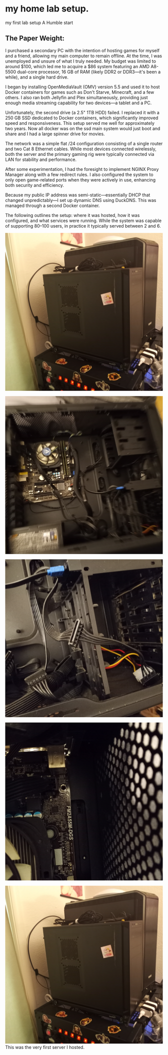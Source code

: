 # my home lab setup.
my first lab setup
A Humble start


## The Paper Weight:
I purchased a secondary PC with the intention of hosting games for myself and a friend, allowing my main computer to remain offline. At the time, I was unemployed and unsure of what I truly needed. My budget was limited to around $100, which led me to acquire a $86 system featuring an AMD A8-5500 dual-core processor, 16 GB of RAM (likely DDR2 or DDR3—it's been a while), and a single hard drive.

I began by installing OpenMediaVault (OMV) version 5.5 and used it to host Docker containers for games such as Don't Starve, Minecraft, and a few others. I also ran both Jellyfin and Plex simultaneously, providing just enough media streaming capability for two devices—a tablet and a PC.

Unfortunately, the second drive (a 2.5" 1TB HDD) failed. I replaced it with a 250 GB SSD dedicated to Docker containers, which significantly improved speed and responsiveness. This setup served me well for approximately two years. Now all docker was on the ssd main system would just boot and share and I had a large spinner drive for movies.

The network was a simple flat /24 configuration consisting of a single router and two Cat 8 Ethernet cables. While most devices connected wirelessly, both the server and the primary gaming rig were typically connected via LAN for stability and performance.

After some experimentation, I had the foresight to implement NGINX Proxy Manager along with a few redirect rules. I also configured the system to only open game-related ports when they were actively in use, enhancing both security and efficiency.

Because my public IP address was semi-static—essentially DHCP that changed unpredictably—I set up dynamic DNS using DuckDNS. This was managed through a second Docker container.

The following outlines the setup: where it was hosted, how it was configured, and what services were running. While the system was capable of supporting 80–100 users, in practice it typically served between 2 and 6.


![alt text](20250414_144027-1.jpg)

![alt text](20251015_223351-1.jpg)

![alt text](20251015_223404-1.jpg)

![alt text](20251015_223415.jpg)

![alt text](20250414_144027-2.jpg)
This was the very first server I hosted.   

